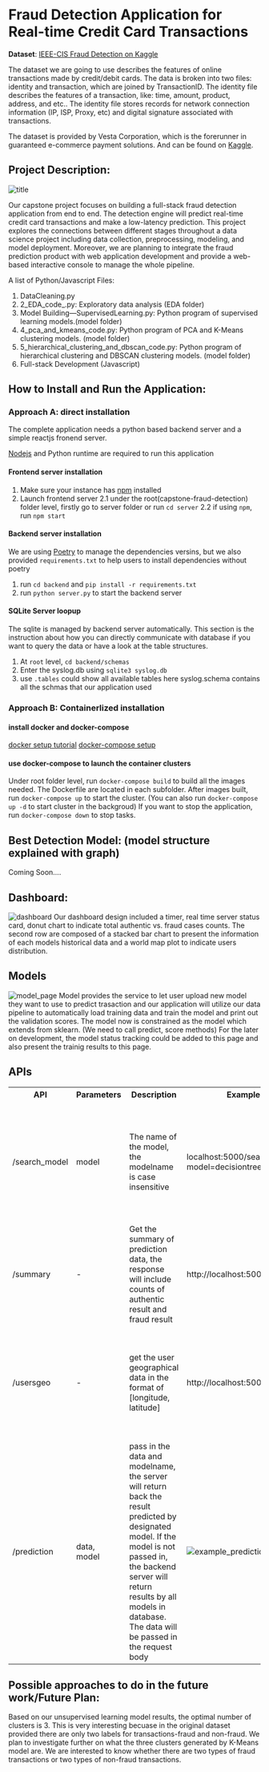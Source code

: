 # Fraud Detection Application for Real-time Credit Card Transactions
 
**Dataset**: [IEEE-CIS Fraud Detection on Kaggle](https://www.kaggle.com/c/ieee-fraud-detection)

The dataset we are going to use describes the features of  online transactions made by  credit/debit cards. The data is broken into two files: identity and transaction, which are joined by TransactionID.  The identity file describes the features of a transaction, like: time, amount, product, address, and etc.. The identity file stores records for network connection information (IP, ISP, Proxy, etc) and digital signature associated with transactions.
 
The dataset is provided by Vesta Corporation, which is the forerunner in guaranteed e-commerce payment solutions. And can be found on [Kaggle](https://www.kaggle.com/c/ieee-fraud-detection/overview).
 


## Project Description:
![title](./assets/structure.png)

Our capstone project focuses on building a full-stack fraud detection application from end to end. The detection engine will predict real-time credit card transactions and make a low-latency prediction. This project explores the connections between different stages throughout a data science project including data collection, preprocessing, modeling, and model deployment. Moreover, we are planning to integrate the fraud prediction product with web application development and provide a web-based interactive console to manage the whole pipeline. 
 
A list of Python/Javascript Files:
1. DataCleaning.py
2. 2_EDA_code_.py:  Exploratory data analysis (EDA folder)
3. Model Building—SupervisedLearning.py: Python program of supervised learning models.(model folder)
4. 4_pca_and_kmeans_code.py: Python program of PCA and K-Means clustering models.  (model folder)
5. 5_hierarchical_clustering_and_dbscan_code.py: Python program of hierarchical clustering and DBSCAN clustering models. (model folder)
6. Full-stack Development (Javascript)
 
 
## How to Install and Run the Application:
### Approach A: direct installation
The complete application needs a python based backend server and a simple reactjs fronend server.

[Nodejs](https://nodejs.org/en/download/) and Python runtime are required to run this application
#### Frontend server installation
1. Make sure your instance has [npm](https://www.npmjs.com/package/npm) installed
2. Launch frontend server
2.1 under the root(capstone-fraud-detection) folder level, firstly go to server folder or run `cd server`
2.2 if using `npm`, run `npm start`
#### Backend server installation
We are using [Poetry](https://python-poetry.org/docs/) to manage the dependencies versins, but we also provided `requirements.txt` to help users to install dependencies without poetry
1. run `cd backend` and `pip install -r requirements.txt`
2. run `python server.py` to start the backend server
#### SQLite Server loopup
The sqlite is managed by backend server automatically. This section is the instruction about how you can directly communicate with database if you want to query the data or have a look at the table structures.
1. At `root` level, `cd backend/schemas`
2. Enter the syslog.db using `sqlite3 syslog.db`
3. use `.tables` could show all available tables here
syslog.schema contains all the schmas that our application used
### Approach B: Containerlized installation
#### install docker and docker-compose
[docker setup tutorial](https://docs.docker.com/get-docker/)
[docker-compose setup](https://docs.docker.com/compose/install/)
#### use docker-compose to launch the container clusters
Under root folder level, run `docker-compose build` to build all the images needed. The Dockerfile are located in each subfolder.
After images built, run `docker-compose up` to start the cluster. (You can also run `docker-compose up -d` to start cluster in the backgroud)
If you want to stop the application, run `docker-compose down` to stop tasks.
## Best Detection Model: (model structure explained with graph)
Coming Soon….
 
 
## Dashboard:
![dashboard](./assets/dashboard.png)
Our dashboard design included a timer, real time server status card, donut chart to indicate total authentic vs. fraud cases counts. The second row are composed of a stacked bar chart to present the information of each models historical data and a world map plot to indicate users distribution. 

## Models
![model_page](./assets/modelpage.png)
Model provides the service to let user upload new model they want to use to predict trasaction and our application will utilize our data pipeline to automatically load training data and train the model and print out the validation scores. The model now is constrained as the model which extends from sklearn. (We need to call predict, score methods)
For the later on development, the model status tracking could be added to this page and also present the trainig results to this page.
## APIs
<table> 
<tr>
<th>API</th>
<th>Parameters</th>
<th>Description</th>
<th>Examples</th>
<th>Example Result</th>
</tr>
<tr>
<td>/search_model</td>
<td>model</td>
<td>The name of the model, the modelname is case insensitive</td>
<td>localhost:5000/search_model?model=decisiontree</td>
<td>
<pre>
{
  "result": [
    [
      17, 
      "desiciontree", 
      0
    ], 
    [
      5, 
      "desiciontree", 
      1
    ]
  ]
}
</pre>
</td>
</tr>
<tr>
<td>/summary</td>
<td>-</td>
<td>Get the summary of prediction data, the response will include counts of authentic result and fraud result</td>
<td>http://localhost:5000/summary</td>
<td><pre>
{
  "auth_cnt": 19, 
  "fraud_cnt": 78
}
</pre></td>
</tr>
<tr>
<td>/usersgeo</td>
<td>-</td>
<td>get the user geographical data in the format of [longitude, latitude]</td>
<td>http://localhost:5000/usersgeo</td>
<td><pre>
{
  "result": [
    [
      -77.0, 
      38.8833
    ], 
    [
      -77.0, 
      38.8833
    ], 
    ...
  ]
}
</pre></td>
</tr>
<tr>
<td>/prediction</td>
<td>data, <br> model</td>
<td>pass in the data and modelname, the server will return back the result predicted by designated model. If the model is not passed in, the backend server will return results by all models in database. The data will be passed in the request body</td>
<td><img src="./assets/example_prediction.png" alt="example_prediction"/></td>
<td><pre>
{
	"randomforest": 0,
	"desiciontree": 1,
	"xgbooster": 0
}
</pre></td>
</tr>
</table>

## Possible approaches to do in the future work/Future Plan:
 
Based on our unsupervised learning model results, the optimal number of clusters is 3.  This is very interesting becuase in the original dataset provided there are only two labels for transactions-fraud and non-fraud. We plan to investigate further on what the three clusters generated by K-Means model are. We are interested to know whether there are two types of fraud transactions or two types of non-fraud transactions.

